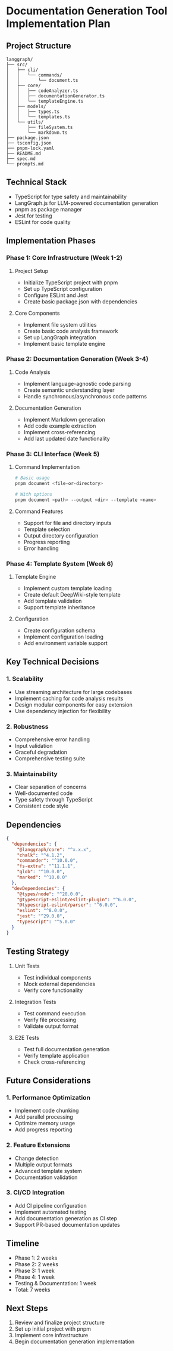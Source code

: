 # Documentation Generation Tool Implementation Plan

## Project Structure
```
langgraph/
├── src/
│   ├── cli/
│   │   └── commands/
│   │       └── document.ts
│   ├── core/
│   │   ├── codeAnalyzer.ts
│   │   ├── documentationGenerator.ts
│   │   └── templateEngine.ts
│   ├── models/
│   │   ├── types.ts
│   │   └── templates.ts
│   └── utils/
│       ├── fileSystem.ts
│       └── markdown.ts
├── package.json
├── tsconfig.json
├── pnpm-lock.yaml
├── README.md
├── spec.md
└── prompts.md
```

## Technical Stack
- TypeScript for type safety and maintainability
- LangGraph.js for LLM-powered documentation generation
- pnpm as package manager
- Jest for testing
- ESLint for code quality

## Implementation Phases

### Phase 1: Core Infrastructure (Week 1-2)
1. Project Setup
   - Initialize TypeScript project with pnpm
   - Set up TypeScript configuration
   - Configure ESLint and Jest
   - Create basic package.json with dependencies

2. Core Components
   - Implement file system utilities
   - Create basic code analysis framework
   - Set up LangGraph integration
   - Implement basic template engine

### Phase 2: Documentation Generation (Week 3-4)
1. Code Analysis
   - Implement language-agnostic code parsing
   - Create semantic understanding layer
   - Handle synchronous/asynchronous code patterns

2. Documentation Generation
   - Implement Markdown generation
   - Add code example extraction
   - Implement cross-referencing
   - Add last updated date functionality

### Phase 3: CLI Interface (Week 5)
1. Command Implementation
   ```bash
   # Basic usage
   pnpm document <file-or-directory>
   
   # With options
   pnpm document <path> --output <dir> --template <name>
   ```

2. Command Features
   - Support for file and directory inputs
   - Template selection
   - Output directory configuration
   - Progress reporting
   - Error handling

### Phase 4: Template System (Week 6)
1. Template Engine
   - Implement custom template loading
   - Create default DeepWiki-style template
   - Add template validation
   - Support template inheritance

2. Configuration
   - Create configuration schema
   - Implement configuration loading
   - Add environment variable support

## Key Technical Decisions

### 1. Scalability
- Use streaming architecture for large codebases
- Implement caching for code analysis results
- Design modular components for easy extension
- Use dependency injection for flexibility

### 2. Robustness
- Comprehensive error handling
- Input validation
- Graceful degradation
- Comprehensive testing suite

### 3. Maintainability
- Clear separation of concerns
- Well-documented code
- Type safety through TypeScript
- Consistent code style

## Dependencies
```json
{
  "dependencies": {
    "@langgraph/core": "^x.x.x",
    "chalk": "^4.1.2",
    "commander": "^10.0.0",
    "fs-extra": "^11.1.1",
    "glob": "^10.0.0",
    "marked": "^10.0.0"
  },
  "devDependencies": {
    "@types/node": "^20.0.0",
    "@typescript-eslint/eslint-plugin": "^6.0.0",
    "@typescript-eslint/parser": "^6.0.0",
    "eslint": "^8.0.0",
    "jest": "^29.0.0",
    "typescript": "^5.0.0"
  }
}
```

## Testing Strategy
1. Unit Tests
   - Test individual components
   - Mock external dependencies
   - Verify core functionality

2. Integration Tests
   - Test command execution
   - Verify file processing
   - Validate output format

3. E2E Tests
   - Test full documentation generation
   - Verify template application
   - Check cross-referencing

## Future Considerations

### 1. Performance Optimization
- Implement code chunking
- Add parallel processing
- Optimize memory usage
- Add progress reporting

### 2. Feature Extensions
- Change detection
- Multiple output formats
- Advanced template system
- Documentation validation

### 3. CI/CD Integration
- Add CI pipeline configuration
- Implement automated testing
- Add documentation generation as CI step
- Support PR-based documentation updates

## Timeline
- Phase 1: 2 weeks
- Phase 2: 2 weeks
- Phase 3: 1 week
- Phase 4: 1 week
- Testing & Documentation: 1 week
- Total: 7 weeks

## Next Steps
1. Review and finalize project structure
2. Set up initial project with pnpm
3. Implement core infrastructure
4. Begin documentation generation implementation
